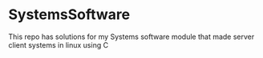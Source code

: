 # SystemsSoftware
This repo has solutions for my Systems software module that made server client systems in linux using C
